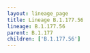 ```yaml
---
layout: lineage_page
title: Lineage B.1.177.56
lineage: B.1.177.56
parent: B.1.177
children: ['B.1.177.56']
---
```

